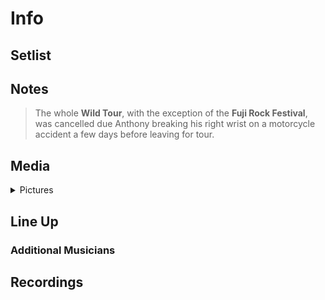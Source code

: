 # Info

## Setlist

## Notes

> The whole **Wild Tour**, with the exception of the **Fuji Rock Festival**, was cancelled due Anthony breaking his right wrist on a motorcycle accident a few days before leaving for tour.
 
## Media 

<details>
  <summary>Pictures</summary>
  <!--<img alt="Setlist" title="Setlist" src="_.jpg" height="200" />
  <img alt="Clipping" title="Clipping" src="_.jpg" height="200" />
  <img alt="Flyer" title="Flyer" src="_.jpg" height="200" />-->
</details>

## Line Up

### Additional Musicians

## Recordings
	